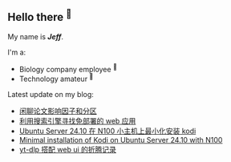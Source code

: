 ## Hello there <sup>👋</sup>  

My name is **_Jeff_**.  

I'm a:  

- Biology company employee <sup>🧬</sup>   
- Technology amateur <sup>📱</sup>    

Latest update on my blog:
  
- [闲聊论文影响因子和分区](https://blog.zzbd.org/jcr-if-fenqu/) 
- [利用搜索引擎寻找免部署的 web 应用](https://blog.zzbd.org/search-web-app/) 
- [Ubuntu Server 24.10 在 N100 小主机上最小化安装 kodi](https://blog.zzbd.org/kodi-ubuntu/) 
- [Minimal installation of Kodi on Ubuntu Server 24.10 with N100](https://blog.zzbd.org/en/kodi-ubuntu/) 
- [yt-dlp 搭配 web ui 的折腾记录](https://blog.zzbd.org/yt-dlp/) 
